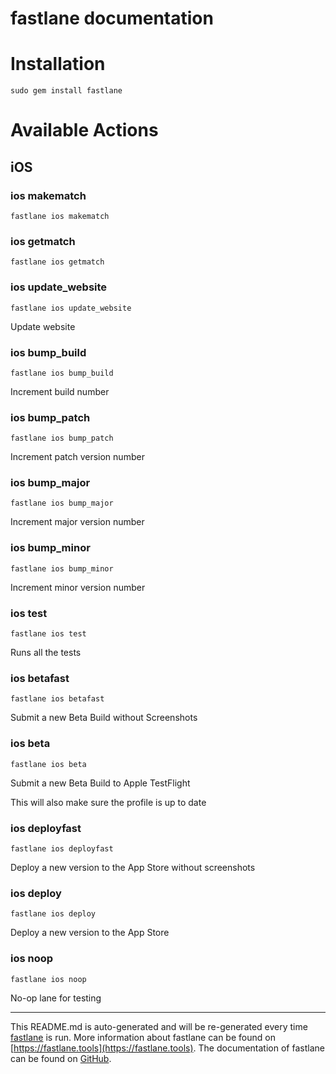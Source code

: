 fastlane documentation
================
# Installation
```
sudo gem install fastlane
```
# Available Actions
## iOS
### ios makematch
```
fastlane ios makematch
```

### ios getmatch
```
fastlane ios getmatch
```

### ios update_website
```
fastlane ios update_website
```
Update website
### ios bump_build
```
fastlane ios bump_build
```
Increment build number
### ios bump_patch
```
fastlane ios bump_patch
```
Increment patch version number
### ios bump_major
```
fastlane ios bump_major
```
Increment major version number
### ios bump_minor
```
fastlane ios bump_minor
```
Increment minor version number
### ios test
```
fastlane ios test
```
Runs all the tests
### ios betafast
```
fastlane ios betafast
```
Submit a new Beta Build without Screenshots
### ios beta
```
fastlane ios beta
```
Submit a new Beta Build to Apple TestFlight

This will also make sure the profile is up to date
### ios deployfast
```
fastlane ios deployfast
```
Deploy a new version to the App Store without screenshots
### ios deploy
```
fastlane ios deploy
```
Deploy a new version to the App Store
### ios noop
```
fastlane ios noop
```
No-op lane for testing

----

This README.md is auto-generated and will be re-generated every time [fastlane](https://fastlane.tools) is run.
More information about fastlane can be found on [https://fastlane.tools](https://fastlane.tools).
The documentation of fastlane can be found on [GitHub](https://github.com/fastlane/fastlane/tree/master/fastlane).
